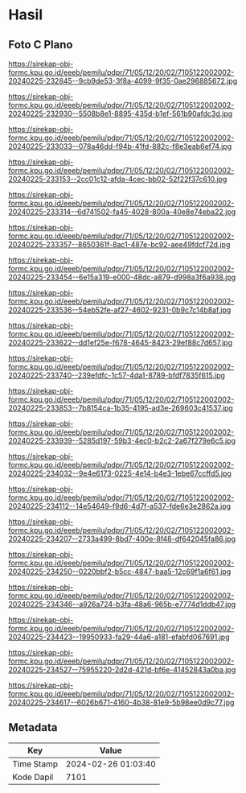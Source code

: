 # Hasil

## Foto C Plano

https://sirekap-obj-formc.kpu.go.id/eeeb/pemilu/pdpr/71/05/12/20/02/7105122002002-20240225-232845--9cb9de53-3f8a-4099-9f35-0ae296885672.jpg

https://sirekap-obj-formc.kpu.go.id/eeeb/pemilu/pdpr/71/05/12/20/02/7105122002002-20240225-232930--5508b8e1-8895-435d-b1ef-561b90afdc3d.jpg

https://sirekap-obj-formc.kpu.go.id/eeeb/pemilu/pdpr/71/05/12/20/02/7105122002002-20240225-233033--078a46dd-f94b-41fd-882c-f8e3eab6ef74.jpg

https://sirekap-obj-formc.kpu.go.id/eeeb/pemilu/pdpr/71/05/12/20/02/7105122002002-20240225-233153--2cc01c12-afda-4cec-bb02-52f22f37c610.jpg

https://sirekap-obj-formc.kpu.go.id/eeeb/pemilu/pdpr/71/05/12/20/02/7105122002002-20240225-233314--6d741502-fa45-4028-800a-40e8e74eba22.jpg

https://sirekap-obj-formc.kpu.go.id/eeeb/pemilu/pdpr/71/05/12/20/02/7105122002002-20240225-233357--8650361f-8ac1-487e-bc92-aee49fdcf72d.jpg

https://sirekap-obj-formc.kpu.go.id/eeeb/pemilu/pdpr/71/05/12/20/02/7105122002002-20240225-233454--6e15a319-e000-48dc-a879-d998a3f6a938.jpg

https://sirekap-obj-formc.kpu.go.id/eeeb/pemilu/pdpr/71/05/12/20/02/7105122002002-20240225-233536--54eb52fe-af27-4602-9231-0b9c7c14b8af.jpg

https://sirekap-obj-formc.kpu.go.id/eeeb/pemilu/pdpr/71/05/12/20/02/7105122002002-20240225-233622--dd1ef25e-f678-4645-8423-29ef88c7d657.jpg

https://sirekap-obj-formc.kpu.go.id/eeeb/pemilu/pdpr/71/05/12/20/02/7105122002002-20240225-233740--239efdfc-1c57-4da1-8789-bfdf7835f615.jpg

https://sirekap-obj-formc.kpu.go.id/eeeb/pemilu/pdpr/71/05/12/20/02/7105122002002-20240225-233853--7b8154ca-1b35-4195-ad3e-269603c41537.jpg

https://sirekap-obj-formc.kpu.go.id/eeeb/pemilu/pdpr/71/05/12/20/02/7105122002002-20240225-233939--5285d197-59b3-4ec0-b2c2-2a67f279e6c5.jpg

https://sirekap-obj-formc.kpu.go.id/eeeb/pemilu/pdpr/71/05/12/20/02/7105122002002-20240225-234032--9e4e6173-0225-4e14-b4e3-1ebe67ccffd5.jpg

https://sirekap-obj-formc.kpu.go.id/eeeb/pemilu/pdpr/71/05/12/20/02/7105122002002-20240225-234112--14e54649-f9d6-4d7f-a537-fde6e3e2862a.jpg

https://sirekap-obj-formc.kpu.go.id/eeeb/pemilu/pdpr/71/05/12/20/02/7105122002002-20240225-234207--2733a499-8bd7-400e-8f48-df642045fa86.jpg

https://sirekap-obj-formc.kpu.go.id/eeeb/pemilu/pdpr/71/05/12/20/02/7105122002002-20240225-234250--0220bbf2-b5cc-4847-baa5-12c69f1a6f61.jpg

https://sirekap-obj-formc.kpu.go.id/eeeb/pemilu/pdpr/71/05/12/20/02/7105122002002-20240225-234346--a926a724-b3fa-48a6-965b-e7774d1ddb47.jpg

https://sirekap-obj-formc.kpu.go.id/eeeb/pemilu/pdpr/71/05/12/20/02/7105122002002-20240225-234423--19950933-fa29-44a6-a181-efabfd067691.jpg

https://sirekap-obj-formc.kpu.go.id/eeeb/pemilu/pdpr/71/05/12/20/02/7105122002002-20240225-234527--75955220-2d2d-421d-bf6e-41452843a0ba.jpg

https://sirekap-obj-formc.kpu.go.id/eeeb/pemilu/pdpr/71/05/12/20/02/7105122002002-20240225-234617--6026b671-4160-4b38-81e9-5b98ee0d9c77.jpg


## Metadata

| Key        | Value               |
| ---------- | ------------------- |
| Time Stamp | 2024-02-26 01:03:40 |
| Kode Dapil | 7101                |



